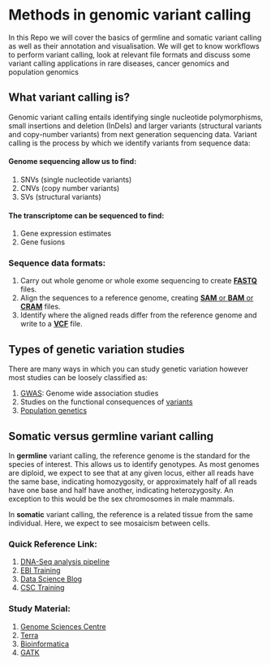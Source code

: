 # Methods in genomic variant calling
In this Repo we will cover the basics of germline and somatic variant calling as well as their annotation and visualisation. We will get to know workflows to perform variant calling, look at relevant file formats and discuss some variant calling applications in rare diseases, cancer genomics and population genomics

## What variant calling is?
Genomic variant calling entails identifying single nucleotide polymorphisms, small insertions and deletion (InDels) and larger variants (structural variants and copy-number variants) from next generation sequencing data.
Variant calling is the process by which we identify variants from sequence data: 

#### Genome sequencing allow us to find:
1. SNVs (single nucleotide variants)
2. CNVs (copy number variants)
3. SVs (structural variants)

#### The transcriptome can be sequenced to find:
1. Gene expression estimates
2. Gene fusions
### Sequence data formats:
1. Carry out whole genome or whole exome sequencing to create [**FASTQ**](https://gatk.broadinstitute.org/hc/en-us/articles/4403687183515--How-to-Generate-an-unmapped-BAM-from-FASTQ-or-aligned-BAM) files.
2. Align the sequences to a reference genome, creating [**SAM** or **BAM** or **CRAM**](https://gatk.broadinstitute.org/hc/en-us/articles/360035890791-SAM-or-BAM-or-CRAM-Mapped-sequence-data-formats) files.
3. Identify where the aligned reads differ from the reference genome and write to a [**VCF**](https://gatk.broadinstitute.org/hc/en-us/articles/360035531692-VCF-Variant-Call-Format) file.

## Types of genetic variation studies

There are many ways in which you can study genetic variation however most studies can be loosely classified as:
1. [GWAS](https://www.ebi.ac.uk/training/online/courses/human-genetic-variation-introduction/types-of-genetic-variation-studies/genome-wide-association-studies/): Genome wide association studies
2. Studies on the functional consequences of [variants](https://www.ebi.ac.uk/training/online/courses/human-genetic-variation-introduction/types-of-genetic-variation-studies/studies-on-the-functional-consequences-of-variants/)
3. [Population genetics](https://www.ebi.ac.uk/training/online/courses/human-genetic-variation-introduction/types-of-genetic-variation-studies/population-genetics/)

## Somatic versus germline variant calling
In **germline** variant calling, the reference genome is the standard for the species of interest. This allows us to identify genotypes. As most genomes are diploid, we expect to see that at any given locus, either all reads have the same base, indicating homozygosity, or approximately half of all reads have one base and half have another, indicating heterozygosity. An exception to this would be the sex chromosomes in male mammals.

In **somatic** variant calling, the reference is a related tissue from the same individual. Here, we expect to see mosaicism between cells.

### Quick Reference Link:
1. [DNA-Seq analysis pipeline](https://docs.gdc.cancer.gov/Data/Bioinformatics_Pipelines/DNA_Seq_Variant_Calling_Pipeline/#dna-seq-analysis-pipeline)
2. [EBI Training](https://www.ebi.ac.uk/training/)
3. [Data Science Blog](https://www.reneshbedre.com/blog/vcfanot.html)
4. [CSC Training](https://www.csc.fi/en/web/training/-/gatk2019)

### Study Material:
1. [Genome Sciences Centre](https://www.westgrid.ca/sites/default/files/WestGridWebinar_BenchmarkingSimonChan_Sept2017.pdf)
2. [Terra](https://app.terra.bio/#workspaces/help-gatk/GATKTutorials-Somatic/notebooks/launch/1-somatic-mutect2-tutorial.ipynb)
3. [Bioinformatica](https://bioinformaticsdotca.github.io/)
4. [GATK](https://gatk.broadinstitute.org/hc/en-us/articles/360036194592-Getting-started-with-GATK4)
